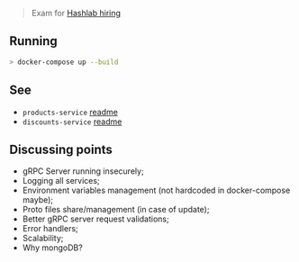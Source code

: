 > Exam for [Hashlab hiring](https://github.com/hashlab/hiring/blob/master/challenges/pt-br/back-challenge.md)

## Running
```bash
> docker-compose up --build
```

## See
* `products-service` [readme](https://github.com/theodorosidmar/hashlab-hiring-exam/blob/master/products-service/readme.md)
* `discounts-service` [readme](https://github.com/theodorosidmar/hashlab-hiring-exam/blob/master/discounts-service/readme.md)

## Discussing points
* gRPC Server running insecurely;
* Logging all services;
* Environment variables management (not hardcoded in docker-compose maybe);
* Proto files share/management (in case of update);
* Better gRPC server request validations;
* Error handlers;
* Scalability;
* Why mongoDB?
